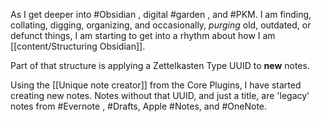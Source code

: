 As I get deeper into  #Obsidian , digital #garden , and #PKM. I am finding, collating, digging, organizing, and occasionally, *purging* old, outdated, or defunct things, I am starting to get into a rhythm about how I am [[content/Structuring Obsidian]]. 

Part of that structure is applying a Zettelkasten Type UUID to **new** notes. 

Using the [[Unique note creator]] from the Core Plugins, I have started creating new notes. Notes without that UUID, and just a title, are 'legacy' notes from #Evernote , #Drafts, Apple #Notes, and #OneNote. 
